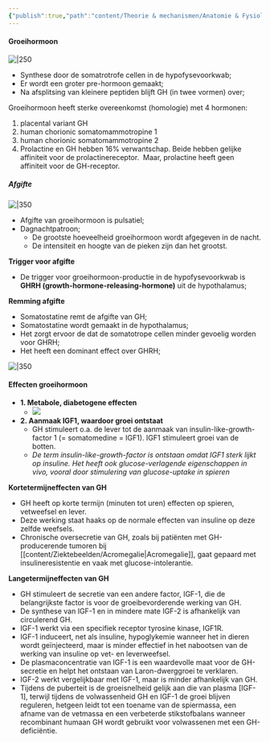 ```yaml
---
{"publish":true,"path":"content/Theorie & mechanismen/Anatomie & Fysiologie/Somatotrope as.md","permalink":"/content/theorie-and-mechanismen/anatomie-and-fysiologie/somatotrope-as/","title":"Somatotrope as","tags":["Endocrinologie/Somatroop"]}
---
```



#### Groeihormoon

![|250](https://i.imgur.com/PHMYMXy.png)

- Synthese door de somatrotrofe cellen in de hypofysevoorkwab;
- Er wordt een groter pre-hormoon gemaakt;
- Na afsplitsing van kleinere peptiden blijft GH (in twee vormen) over;

Groeihormoon heeft sterke overeenkomst (homologie) met 4 hormonen:

1. placental variant GH
2. human chorionic somatomammotropine 1
3. human chorionic somatomammotropine 2
4. Prolactine en GH hebben 16% verwantschap. Beide hebben gelijke affiniteit voor de prolactinereceptor.  Maar, prolactine heeft geen affiniteit voor de GH-receptor.

##### Afgifte
![|350](https://i.imgur.com/yffyJgx.png)

- Afgifte van groeihormoon is pulsatiel;
- Dagnachtpatroon;
	- De grootste hoeveelheid groeihormoon wordt afgegeven in de nacht. 
	- De intensiteit en hoogte van de pieken zijn dan het grootst.

**Trigger voor afgifte**
- De trigger voor groeihormoon-productie in de hypofysevoorkwab is **GHRH (growth-hormone-releasing-hormone)** uit de hypothalamus;

**Remming afgifte**
- Somatostatine remt de afgifte van GH;
- Somatostatine wordt gemaakt in de hypothalamus;
- Het zorgt ervoor de dat de somatotrope cellen minder gevoelig worden voor GHRH;
- Het heeft een dominant effect over GHRH;

![|350](https://i.imgur.com/jMotLNi.png)



#### Effecten groeihormoon
- **1. Metabole, diabetogene effecten**
	- ![](https://i.imgur.com/yVudsak.png)
- **2. Aanmaak IGF1, waardoor groei ontstaat**
	- GH stimuleert o.a. de lever tot de aanmaak van insulin-like-growth-factor 1 (= somatomedine = IGF1). IGF1 stimuleert groei van de botten.
	- _De term insulin-like-growth-factor is ontstaan omdat IGF1 sterk lijkt op insuline. Het heeft ook glucose-verlagende eigenschappen in vivo, vooral door stimulering van glucose-uptake in spieren_


**Kortetermijneffecten van GH**
- GH heeft op korte termijn (minuten tot uren) effecten op spieren, vetweefsel en lever. 
- Deze werking staat haaks op de normale effecten van insuline op deze zelfde weefsels.
- Chronische oversecretie van GH, zoals bij patiënten met GH-producerende tumoren bij [[content/Ziektebeelden/Acromegalie\|Acromegalie]], gaat gepaard met insulineresistentie en vaak met glucose-intolerantie.

**Langetermijneffecten van GH**
- GH stimuleert de secretie van een andere factor, IGF-1, die de belangrijkste factor is voor de groeibevorderende werking van GH.
- De synthese van IGF-1 en in mindere mate IGF-2 is afhankelijk van circulerend GH.
- IGF-1 werkt via een specifiek receptor tyrosine kinase, IGF1R.
- IGF-1 induceert, net als insuline, hypoglykemie wanneer het in dieren wordt geïnjecteerd, maar is minder effectief in het nabootsen van de werking van insuline op vet- en leverweefsel.
- De plasmaconcentratie van IGF-1 is een waardevolle maat voor de GH-secretie en helpt het ontstaan van Laron-dwerggroei te verklaren.
- IGF-2 werkt vergelijkbaar met IGF-1, maar is minder afhankelijk van GH.
- Tijdens de puberteit is de groeisnelheid gelijk aan die van plasma [IGF-1], terwijl tijdens de volwassenheid GH en IGF-1 de groei blijven reguleren, hetgeen leidt tot een toename van de spiermassa, een afname van de vetmassa en een verbeterde stikstofbalans wanneer recombinant humaan GH wordt gebruikt voor volwassenen met een GH-deficiëntie.
